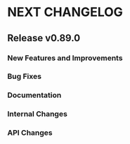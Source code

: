 # NEXT CHANGELOG

## Release v0.89.0

### New Features and Improvements

### Bug Fixes

### Documentation

### Internal Changes

### API Changes
